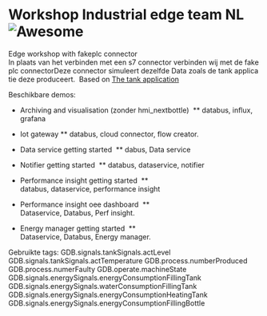 # Workshop Industrial edge team NL ![Awesome](https://cdn.rawgit.com/sindresorhus/awesome/d7305f38d29fed78fa85652e3a63e154dd8e8829/media/badge.svg)

Edge workshop with fakeplc connector
In plaats van het verbinden met een s7 connector verbinden wij met de fakeplc connectorDeze connector simuleert dezelfde Data zoals de tank applicatie deze produceert. 
Based on [The tank application](https://github.com/industrial-edge/miscellaneous/tree/main/tank%20application)

Beschikbare demos:

* Archiving and visualisation (zonder hmi_nextbottle) 
  ** databus, influx, grafana
  
* Iot gateway 
  ** databus, cloud connector, flow creator.

* Data service getting started 
  ** dabus, Data service

* Notifier getting started 
  ** databus, dataservice, notifier

* Performance insight getting started 
  ** databus, dataservice, performance insight

* Performance insight oee dashboard 
  ** Dataservice, Databus, Perf insight.

* Energy manager getting started 
  ** Dataservice, Databus, Energy manager.

Gebruikte tags:
GDB.signals.tankSignals.actLevel
GDB.signals.tankSignals.actTemperature
GDB.process.numberProduced
GDB.process.numerFaulty
GDB.operate.machineState
GDB.signals.energySignals.energyConsumptionFillingTank
GDB.signals.energySignals.waterConsumptionFillingTank
GDB.signals.energySignals.energyConsumptionHeatingTank
GDB.signals.energySignals.energyConsumptionFillingBottle
